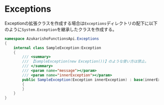 # Exceptions
Exceptionの拡張クラスを作成する場合は`Exceptions`ディレクトリの配下に以下のように`System.Exception`を継承したクラスを作成する。
```CS
namespace AzukarishoFunctionsApi.Exceptions
{
    internal class SampleException:Exception
    {
        /// <summary>
        /// 【SampleException(new Exception())】のような使い方は禁止。
        /// </summary>
        /// <param name="message"></param>
        /// <param name="innerException"></param>
        public SampleException(Exception innerException) : base(innerException.Message, innerException)
        {
        }
    }
}
```
